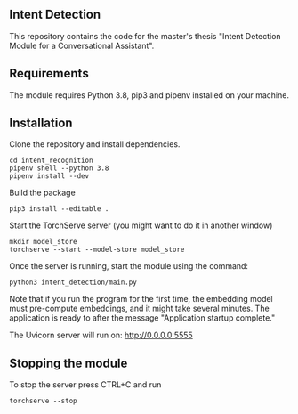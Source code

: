 ## Intent Detection

This repository contains the code for the master's thesis "Intent Detection Module for a Conversational Assistant".

## Requirements

The module requires Python 3.8, pip3 and pipenv installed on your machine.

## Installation

Clone the repository and install dependencies.
```
cd intent_recognition
pipenv shell --python 3.8
pipenv install --dev
```

Build the package
```
pip3 install --editable .
```

Start the TorchServe server (you might want to do it in another window)
```
mkdir model_store
torchserve --start --model-store model_store
```

Once the server is running, start the module using the command:
```
python3 intent_detection/main.py
```

Note that if you run the program for the first time, the embedding model must pre-compute embeddings, and it might take several minutes.
The application is ready to after the message "Application startup complete."

The Uvicorn server will run on: http://0.0.0.0:5555

## Stopping the module

To stop the server press CTRL+C and run
```
torchserve --stop
```
